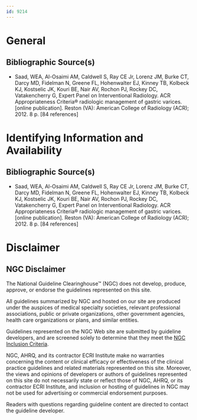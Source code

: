 ```yaml
---
id: 9214
---
```


# General

## Bibliographic Source(s)

- Saad, WEA, Al-Osaimi AM, Caldwell S, Ray CE Jr, Lorenz JM, Burke CT, Darcy MD, Fidelman N, Greene FL, Hohenwalter EJ, Kinney TB, Kolbeck KJ, Kostselic JK, Kouri BE, Nair AV, Rochon PJ, Rockey DC, Vatakencherry G, Expert Panel on Interventional Radiology. ACR Appropriateness Criteria® radiologic management of gastric varices. [online publication]. Reston (VA): American College of Radiology (ACR); 2012. 8 p. [84 references]

# Identifying Information and Availability

## Bibliographic Source(s)

- Saad, WEA, Al-Osaimi AM, Caldwell S, Ray CE Jr, Lorenz JM, Burke CT, Darcy MD, Fidelman N, Greene FL, Hohenwalter EJ, Kinney TB, Kolbeck KJ, Kostselic JK, Kouri BE, Nair AV, Rochon PJ, Rockey DC, Vatakencherry G, Expert Panel on Interventional Radiology. ACR Appropriateness Criteria® radiologic management of gastric varices. [online publication]. Reston (VA): American College of Radiology (ACR); 2012. 8 p. [84 references]

# Disclaimer

## NGC Disclaimer

The National Guideline Clearinghouse™ (NGC) does not develop, produce, approve, or endorse the guidelines represented on this site.

All guidelines summarized by NGC and hosted on our site are produced under the auspices of medical specialty societies, relevant professional associations, public or private organizations, other government agencies, health care organizations or plans, and similar entities.

Guidelines represented on the NGC Web site are submitted by guideline developers, and are screened solely to determine that they meet the [NGC Inclusion Criteria](/help-and-about/summaries/inclusion-criteria).

NGC, AHRQ, and its contractor ECRI Institute make no warranties concerning the content or clinical efficacy or effectiveness of the clinical practice guidelines and related materials represented on this site. Moreover, the views and opinions of developers or authors of guidelines represented on this site do not necessarily state or reflect those of NGC, AHRQ, or its contractor ECRI Institute, and inclusion or hosting of guidelines in NGC may not be used for advertising or commercial endorsement purposes.

Readers with questions regarding guideline content are directed to contact the guideline developer.

